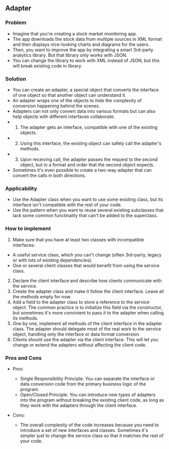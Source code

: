 ## Adapter

### Problem
- Imagine that you're creating a stock market monitoring app.
- The app downloads the stock data from multiple sources in XML format and then displays nice-looking charts and diagrams for the users.
- Then, you want to improve the app by integrating a smart 3rd-party analytics library. But that library only works with JSON.
- You can change the library to work with XML instead of JSON, but this will break existing code in library.

### Solution
- You can create an adapter, a special object that converts the interface of one object so that another object can understand it.
- An adapter wraps one of the objects to hide the complexity of conversion happening behind the scenes.
- Adapters can not only convert data into various formats but can also help objects with different interfaces collaborate.
- 1. The adapter gets an interface, compatible with one of the existing objects.
- 2. Using this interface, the existing object can safely call the adapter's methods.
- 3. Upon receiving call, the adapter passes the request to the second object, but in a format and order that the second object expects.
- Sometimes it's even possible to create a two-way adapter that can convert the calls in both directions.

### Applicability
- Use the Adapter class when you want to use some existing class, but its interface isn't compatible with the rest of your code.
- Use the pattern when you want to reuse several existing subclasses that lack some common functinality that can't be added to the superclass.

### How to implement
1. Make sure that you have at least two classes with incompatible interfaces:
  - A useful service class, which you can't change (often 3rd-party, legacy or with lots of existing dependencies).
  - One or several client classes that would benefit from using the service class.
2. Declare the client interface and describe how clients communicate with the service.
3. Create the adapter class and make it follow the client interface. Leave all the methods empty for now.
4. Add a field to the adapter class to store a reference to the service object. The common practice is to initialize this field via the constructor, but sometimes it's more convinient to pass it to the adapter when calling its methods.
5. One by one, implement all methods of the client interface in the adapter class. The adapter should delegate most of the real work to the service object, handling only the interface or data format conversion.
6. Clients should use the adapter via the client interface. This will let you change or extend the adapters without affecting the client code.

### Pros and Cons
- Pros:
  + Single Responsibility Principle. You can separate the interface or data conversion code from the primary business logic of the program.
  + Open/Closed Principle. You can introduce new types of adapters into the program without breaking the existing client code, as long as they work with the adapters through the client interface.

- Cons:
  + The overall complexity of the code increases because you need to introduce a set of new interfaces and classes. Sometimes it's simpler just to change the service class so that it matches the rest of your code.
